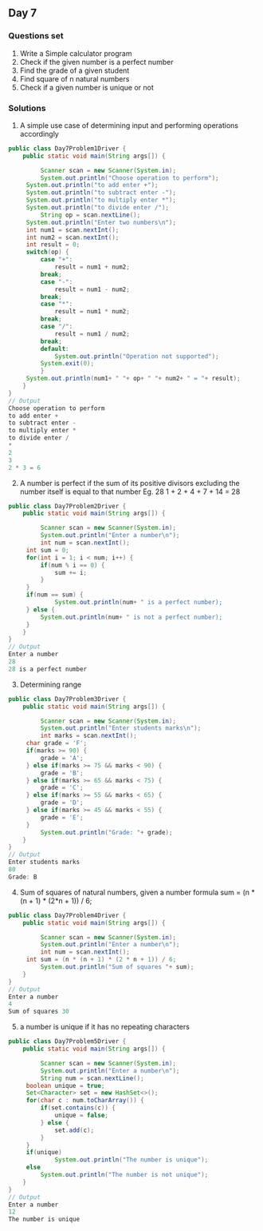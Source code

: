 ## Day 7

### Questions set
1. Write a Simple calculator program
2. Check if the given number is a perfect number
3. Find the grade of a given student
4. Find square of n natural numbers
5. Check if a given number is unique or not

### Solutions
1. A simple use case of determining input and performing operations accordingly
```java
public class Day7Problem1Driver {
    public static void main(String args[]) {

         Scanner scan = new Scanner(System.in);
         System.out.println("Choose operation to perform");
	 System.out.println("to add enter +");
	 System.out.println("to subtract enter -");
	 System.out.println("to multiply enter *");
	 System.out.println("to divide enter /");
         String op = scan.nextLine();
	 System.out.println("Enter two numbers\n");
	 int num1 = scan.nextInt();
	 int num2 = scan.nextInt();
	 int result = 0;
	 switch(op) {
	     case "+": 
	         result = num1 + num2;
		 break;
	     case "-":
	         result = num1 - num2;
		 break;
	     case "*":
	         result = num1 * num2;
		 break;
	     case "/":
	         result = num1 / num2;
		 break;
	     default: 
	         System.out.println("Operation not supported");
		 System.exit(0);
         }
	 System.out.println(num1+ " "+ op+ " "+ num2+ " = "+ result);
    }
}
// Output
Choose operation to perform
to add enter +
to subtract enter -
to multiply enter *
to divide enter /
*
2
3
2 * 3 = 6
```

2. A number is perfect if the sum of its positive divisors excluding the number itself is equal to that number
Eg. 28
1 + 2 + 4 + 7 + 14 = 28
```java
public class Day7Problem2Driver {
    public static void main(String args[]) {

         Scanner scan = new Scanner(System.in);
         System.out.println("Enter a number\n");
         int num = scan.nextInt();
	 int sum = 0;
	 for(int i = 1; i < num; i++) {
	     if(num % i == 0) {
	         sum += i;
	     }
	 }
	 if(num == sum) {
             System.out.println(num+ " is a perfect number);
	 } else {
	     System.out.println(num+ " is not a perfect number);
	 }
    }
}
// Output
Enter a number
28
28 is a perfect number
```

3. Determining range
```java
public class Day7Problem3Driver {
    public static void main(String args[]) {

         Scanner scan = new Scanner(System.in);
         System.out.println("Enter students marks\n");
         int marks = scan.nextInt();
	 char grade = 'F';
	 if(marks >= 90) {
	     grade = 'A';
	 } else if(marks >= 75 && marks < 90) {
	     grade = 'B';
	 } else if(marks >= 65 && marks < 75) {
	     grade = 'C';
	 } else if(marks >= 55 && marks < 65) {
	     grade = 'D';
	 } else if(marks >= 45 && marks < 55) {
	     grade = 'E';
	 }
         System.out.println("Grade: "+ grade);
    }
}
// Output
Enter students marks
80
Grade: B
```

4. Sum of squares of natural numbers, given a number
formula sum = (n * (n + 1) * (2*n + 1)) / 6;

```java
public class Day7Problem4Driver {
    public static void main(String args[]) {

         Scanner scan = new Scanner(System.in);
         System.out.println("Enter a number\n");
         int num = scan.nextInt();
	 int sum = (n * (n + 1) * (2 * n + 1)) / 6;
         System.out.println("Sum of squares "+ sum);
    }
}
// Output
Enter a number
4
Sum of squares 30
```

5. a number is unique if it has no repeating characters 
```java
public class Day7Problem5Driver {
    public static void main(String args[]) {

         Scanner scan = new Scanner(System.in);
         System.out.println("Enter a number\n");
         String num = scan.nextLine();
	 boolean unique = true;
	 Set<Character> set = new HashSet<>();
	 for(char c : num.toCharArray()) {
	     if(set.contains(c)) {
	         unique = false;
	     } else {
	         set.add(c);
	     }
	 }
	 if(unique) 
             System.out.println("The number is unique");
	 else 
	     System.out.println("The number is not unique");
    }
}
// Output
Enter a number
12
The number is unique
```



